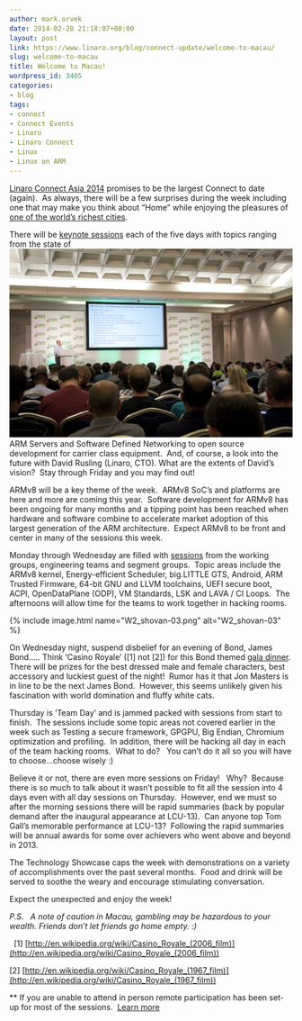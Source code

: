 ```yaml
---
author: mark.orvek
date: 2014-02-28 21:18:07+00:00
layout: post
link: https://www.linaro.org/blog/connect-update/welcome-to-macau/
slug: welcome-to-macau
title: Welcome to Macau!
wordpress_id: 3405
categories:
- blog
tags:
- connect
- Connect Events
- Linaro
- Linaro Connect
- Linux
- Linux on ARM
---
```


[Linaro Connect Asia 2014](http://www.linaro.org/connect-lca14) promises to be the largest Connect to date (again).  As always, there will be a few surprises during the week including one that may make you think about “Home” while enjoying the pleasures of [one of the world’s richest cities](http://en.wikipedia.org/wiki/Macau).

There will be [keynote sessions](http://www.linaro.org/connect-lca14/schedule/keynote-speakers-at-lca14) each of the five days with topics ranging from the state of [![LCE13 Opening Keynote](/assets/blog/LCE13-Opening-Keynote.jpg)](/assets/blog/LCE13-Opening-Keynote.jpg)ARM Servers and Software Defined Networking to open source development for carrier class equipment.  And, of course, a look into the future with David Rusling (Linaro, CTO). What are the extents of David’s vision?  Stay through Friday and you may find out!


ARMv8 will be a key theme of the week.  ARMv8 SoC’s and platforms are here and more are coming this year.  Software development for ARMv8 has been ongoing for many months and a tipping point has been reached when hardware and software combine to accelerate market adoption of this largest generation of the ARM architecture.  Expect ARMv8 to be front and center in many of the sessions this week.


Monday through Wednesday are filled with [sessions](http://lca-14.zerista.com/) from the working groups, engineering teams and segment groups.  Topic areas include the ARMv8 kernel, Energy-efficient Scheduler, big.LITTLE GTS, Android, ARM Trusted Firmware, 64-bit GNU and LLVM toolchains, UEFI secure boot, ACPI, OpenDataPlane (ODP), VM Standards, LSK and LAVA / CI Loops.  The afternoons will allow time for the teams to work together in hacking rooms.


{% include image.html name="W2_shovan-03.png" alt="W2_shovan-03" %}

On Wednesday night, suspend disbelief for an evening of Bond, James Bond..... Think ‘Casino Royale’ ([1] not [2]) for this Bond themed [gala dinner](http://www.linaro.org/connect-lca14/socializing/gala-dinner). There will be prizes for the best dressed male and female characters, best accessory and luckiest guest of the night!  Rumor has it that Jon Masters is in line to be the next James Bond.  However, this seems unlikely given his fascination with world domination and fluffy white cats.


Thursday is ‘Team Day’ and is jammed packed with sessions from start to finish.  The sessions include some topic areas not covered earlier in the week such as Testing a secure framework, GPGPU, Big Endian, Chromium optimization and profiling.  In addition, there will be hacking all day in each of the team hacking rooms.  What to do?   You can’t do it all so you will have to choose...choose wisely :)

Believe it or not, there are even more sessions on Friday!   Why?  Because there is so much to talk about it wasn’t possible to fit all the session into 4 days even with all day sessions on Thursday.  However, end we must so after the morning sessions there will be rapid summaries (back by popular demand after the inaugural appearance at LCU-13).  Can anyone top Tom Gall’s memorable performance at LCU-13?  Following the rapid summaries will be annual awards for some over achievers who went above and beyond in 2013.

The Technology Showcase caps the week with demonstrations on a variety of accomplishments over the past several months.  Food and drink will be served to soothe the weary and encourage stimulating conversation.


Expect the unexpected and enjoy the week!

_P.S.   A note of caution in Macau, gambling may be hazardous to your wealth.
Friends don’t let friends go home empty. :)_

 
[1] [http://en.wikipedia.org/wiki/Casino_Royale_(2006_film)](http://en.wikipedia.org/wiki/Casino_Royale_(2006_film))

[2] [http://en.wikipedia.org/wiki/Casino_Royale_(1967_film)](http://en.wikipedia.org/wiki/Casino_Royale_(1967_film))

** If you are unable to attend in person remote participation has been set-up for most of the sessions.  [Learn more](http://www.linaro.org/connect-lca14/schedule/remote-participation)
